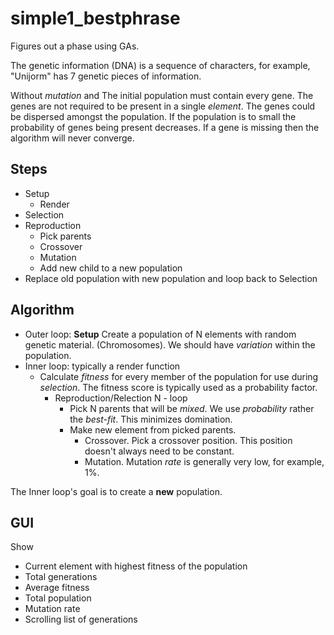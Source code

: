 # simple1_bestphrase

Figures out a phase using GAs.

The genetic information (DNA) is a sequence of characters, for example, "Unijorm" has 7 genetic pieces of information.

Without *mutation* and The initial population must contain every gene. The genes are not required to be present in a single *element*. The genes could be dispersed amongst the population. If the population is to small the probability of genes being present decreases. If a gene is missing then the algorithm will never converge.

## Steps
- Setup
  - Render
- Selection
- Reproduction
  - Pick parents
  - Crossover
  - Mutation
  - Add new child to a new population
- Replace old population with new population and loop back to Selection

## Algorithm
- Outer loop: **Setup** Create a population of N elements with random genetic material. (Chromosomes). We should have *variation* within the population.
- Inner loop: typically a render function
  - Calculate *fitness* for every member of the population for use during *selection*. The fitness score is typically used as a probability factor.
    - Reproduction/Relection N - loop
      - Pick N parents that will be *mixed*. We use *probability* rather the *best-fit*. This minimizes domination.
      - Make new element from picked parents.
        - Crossover. Pick a crossover position. This position doesn't always need to be constant.
        - Mutation. Mutation *rate* is generally very low, for example, 1%.

The Inner loop's goal is to create a **new** population.

## GUI
Show
- Current element with highest fitness of the population
- Total generations
- Average fitness
- Total population
- Mutation rate
- Scrolling list of generations
